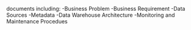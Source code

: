 documents including:
-Business Problem
-Business Requirement 
-Data Sources
-Metadata
-Data Warehouse Architecture
-Monitoring and Maintenance Procedues

